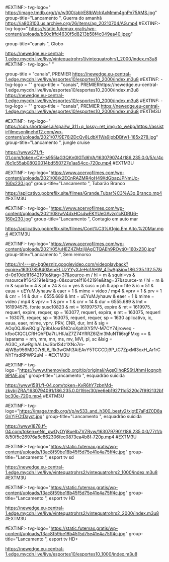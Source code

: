 
#EXTINF:- tvg-logo=" https://image.tmdb.org/t/p/w300/ablrE8IbWcIrAxMmm4gnPn75AMS.jpg" group-title="Lancamento ", Guerra do amanhã
https://ia803103.us.archive.org/26/items/ag_20210704/AG.mp4
#EXTINF:- tvg-logo=" https://static.futemax.gratis/wp-content/uploads/b60c1ffd4630f5d8213b58f4c049ea40.jpeg"

group-title="canais ", Globo

https://newedge.eu-central-1.edge.mycdn.live/live/vintequatrohrs1/vintequatrohrs1_2000/index.m3u8
#EXTINF:- tvg-logo=" "

group-title = "canais", PREMIER https://newedge.eu-central-1.edge.mycdn.live/live/esportes10/esportes10_2000/index.m3u8
#EXTINF: - tvg-logo = ""
group-title = "canais", PREMIERhttps://newedge.eu-central-1.edge.mycdn.live/live/esportes10/esportes10_2000/index.m3u8
https://newedge.eu-central-1.edge.mycdn.live/live/esportes10/esportes10_2000/index.m3u8
#EXTINF: - tvg-logo = ""
group-title = "canais", PREMIER https://newedge.eu-central-1.edge.mycdn.live/live/esportes10/esportes10_2000/index.m3u8
#EXTM3U

#EXTINF:- tvg-logo=" https://cdn.shortpixel.ai/spai/w_311+q_lossy+ret_img+to_webp/https://assistirfilmesonlinehd12.com/wp-content/uploads/2021/07/9E76j2DcQv8LdbX1Wa9jpbDBfw1-185x278.jpg" group-title="Lancamento ", jungle cruise

https://www271.ff-01.com/token=CVHs955laG3QKn0IGTd6VA/1630790744/186.235.0.0/5/c/4c/6c1c55ab08020014bd550727e1aa54cc-720p.mp4
#EXTM3U

#EXTINF:- tvg-logo="https://www.acervofilmes.com/wp-content/uploads/2021/08/k2ECnRAZMR4oH49XdGbazJPNmUc-160x230.jpg" group-title="Lancamento ", Tubarão Branco

https://aplicativo.pobreflix.site/filmes/Grande.Tubar%C3%A3o.Branco.mp4
#EXTM3U

#EXTINF:- tvg-logo="https://www.acervofilmes.com/wp-content/uploads/2021/08/wV4dxHCsdwEKYUeGAvzq1cKDRU6-160x230.jpg" group-title="Lancamento ", Contagio em auto mar

https://aplicativo.pobreflix.site/filmes/Cont%C3%A1gio.Em.Alto.%20Mar.mp4
#EXTM3U

#EXTINF:- tvg-logo="https://www.acervofilmes.com/wp-content/uploads/2021/05/uHEZ4ZMziIjlAgCTQAEh9ROvtj0-160x230.jpg" group-title="Lancamento ", Sem remorso

https://r4---sn-bg0eznlz.googlevideo.com/videoplayback?expire=1630785840&ei=ELUzYYyXJeHo1AHW_4TwAg&ip=186.235.132.57&id=0d10de1f1642191e&itag=37&source-m / hl = m & squirl=vs & msource1f1642191e&itag=0&source1f1642191e&itag=37&source-m / hl = m & m & squirl= = 4 & pl = 24 & sc = yes & susc = ph & app = fife & ic = 51 & eaua = uEYuMJyhauw & eaer = 1 & mime = video / mp4 & vprv = 1 & prv = 1 & cnr = 14 & dur = 6555.689 & lmt = uEYuMJyhauw & eaer = 1 & mime = video / mp4 & vprv = 1 & prv = 1 & cnr = 14 & dur = 6555.689 & lmt = 161994575, fonte susc10823 & mt = 161997575, expire & mt = 1619975, requerl, expire, requer, sp = 163077, requerl, expira, e mt = 163075, requerl = 163075, requer, sp = 163075, requerl, requer, sp = 1630 aplicativo, ic, eaua, eaer, mime, vprv, PRV, CNR, dur, lmt & sig = AOq0QJ8wRQIgI7p9bUosrBNCnoXpltiXY5fV-M7CY74jroweq - kfboCIQCLCRHQhFDa7tUHfJaZ7Z74YRRZ6IZm3MuNTli6rgFMxg == & lsparams = mh, mm, mn, ms, mv, MVI, pl, sc &lsig = AG3C_xAwRgIhALLvJSbrlS4z1XNo7m-4jWBp956MDG7r8L6_Rk3wGMt3AiEAvY5TCCCDj9P_tC7ZpxMI3oxH_Ar1rCNY1YsdRPWP2uM =
#EXTM3U

#EXTINF:- tvg-logo="https://www.themoviedb.org/t/p/original/rAgsOIhqRS6tUthmHoqnqh9PIAE.jpg" group-title="Lancamento ", esquadrão suicida

https://www1581.ff-04.com/token=KvR6hY7zbnMd-zkvbjjZRA/1630794091/186.235.0.0/19/e/30/ee6eb192711c5220c7f992132bfbc30e-720p.mp4
#EXTM3U

#EXTINF:- tvg-logo="https://image.tmdb.org/t/p/w533_and_h300_bestv2/xjotE7aFdZ0D8aGriYjFOtDayct.jpg" group-title="Lancamento ", esquadrão suicida

https://www1878.ff-04.com/token=eNn_pwOyOYj8ueIbZVZRvw/1630797901/186.235.0.0/77/f/b8/50f5c26976a6c862306fec0873ea4b8f-720p.mp4
#EXTM3U

#EXTINF:- tvg-logo="https://static.futemax.gratis/wp-content/uploads/f3ac8f59be18b45f5d75e41e4a75ff4c.jpg" group-title="Lancamento ", esport tv sd

https://newedge.eu-central-1.edge.mycdn.live/live/vintequatrohrs2/vintequatrohrs2_1000/index.m3u8
#EXTM3U

#EXTINF:- tvg-logo="https://static.futemax.gratis/wp-content/uploads/f3ac8f59be18b45f5d75e41e4a75ff4c.jpg" group-title="Lancamento ", esport tv HD

https://newedge.eu-central-1.edge.mycdn.live/live/vintequatrohrs2/vintequatrohrs2_2000/index.m3u8
#EXTM3U

#EXTINF:- tvg-logo="https://static.futemax.gratis/wp-content/uploads/f3ac8f59be18b45f5d75e41e4a75ff4c.jpg" group-title="Lancamento ", esport tv HD+

https://newedge.eu-central-1.edge.mycdn.live/live/esportes10/esportes10_1000/index.m3u8









